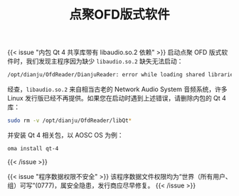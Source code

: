 ﻿---
id: 1093
title: "点聚OFD版式软件"
weight: 1093
version: "21.0817-3.0"
updateTime: "2022-07-01T17:08:12"
debName: "http://113.24.212.22:8090/upload/file/dianjureader_21.0817-3.0_loongarch64.deb"
debSize: "35.8MB"
command: "/opt/dianju/OfdReader/DianjuReader %F"
compatibility: 2
---

{{< issue "内包 Qt 4 共享库带有 libaudio.so.2 依赖" >}}
启动点聚 OFD 版式软件时，我们发现主程序因为缺少 `libaudio.so.2` 缺失无法启动：

```bash
/opt/dianju/OfdReader/DianjuReader: error while loading shared libraries: libaudio.so.2: cannot open shared object file: No such file or directory
```

经查，`libaudio.so.2` 来自相当古老的 Network Audio System 音频系统，许多 Linux 发行版已经不再提供。如果您在启动时遇到上述错误，请删除内包的 Qt 4 库：

```bash
sudo rm -v /opt/dianju/OfdReader/libQt*
```

并安装 Qt 4 相关包，以 AOSC OS 为例：

```
oma install qt-4
```
{{< /issue >}}

{{< issue "程序数据权限不安全" >}}
该程序数据文件权限均为“世界（所有用户、组）可写”(0777)，属安全隐患，发行商应尽早修复。
{{< /issue >}}